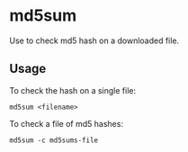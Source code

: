 md5sum
======

Use to check md5 hash on a downloaded file.

Usage
-----

To check the hash on a single file:

```
md5sum <filename>
```

To check a file of md5 hashes:

```
md5sum -c md5sums-file
```
